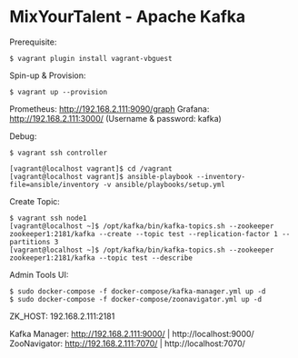 # MixYourTalent - Apache Kafka


Prerequisite:

```
$ vagrant plugin install vagrant-vbguest 
```

Spin-up & Provision:

```
$ vagrant up --provision
```

Prometheus: http://192.168.2.111:9090/graph
Grafana: http://192.168.2.111:3000/ (Username & password: kafka)

Debug:

```
$ vagrant ssh controller
```

```
[vagrant@localhost vagrant]$ cd /vagrant
[vagrant@localhost vagrant]$ ansible-playbook --inventory-file=ansible/inventory -v ansible/playbooks/setup.yml 
```

Create Topic:
```
$ vagrant ssh node1
[vagrant@localhost ~]$ /opt/kafka/bin/kafka-topics.sh --zookeeper zookeeper1:2181/kafka --create --topic test --replication-factor 1 --partitions 3
[vagrant@localhost ~]$ /opt/kafka/bin/kafka-topics.sh --zookeeper zookeeper1:2181/kafka --topic test --describe
```

Admin Tools UI:

```
$ sudo docker-compose -f docker-compose/kafka-manager.yml up -d
$ sudo docker-compose -f docker-compose/zoonavigator.yml up -d
```

ZK_HOST: 192.168.2.111:2181

Kafka Manager: http://192.168.2.111:9000/ | http://localhost:9000/
ZooNavigator: http://192.168.2.111:7070/ | http://localhost:7070/